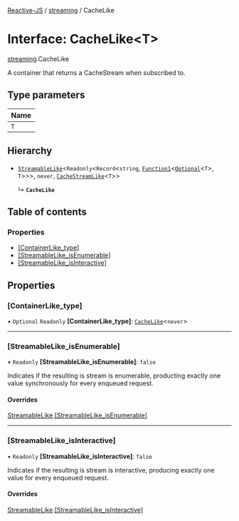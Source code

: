 [Reactive-JS](../README.md) / [streaming](../modules/streaming.md) / CacheLike

# Interface: CacheLike<T\>

[streaming](../modules/streaming.md).CacheLike

A container that returns a CacheStream when subscribed to.

## Type parameters

| Name |
| :------ |
| `T` |

## Hierarchy

- [`StreamableLike`](streaming.StreamableLike.md)<`Readonly`<`Record`<`string`, [`Function1`](../modules/functions.md#function1)<[`Optional`](../modules/functions.md#optional)<`T`\>, `T`\>\>\>, `never`, [`CacheStreamLike`](streaming.CacheStreamLike.md)<`T`\>\>

  ↳ **`CacheLike`**

## Table of contents

### Properties

- [[ContainerLike\_type]](streaming.CacheLike.md#[containerlike_type])
- [[StreamableLike\_isEnumerable]](streaming.CacheLike.md#[streamablelike_isenumerable])
- [[StreamableLike\_isInteractive]](streaming.CacheLike.md#[streamablelike_isinteractive])

## Properties

### [ContainerLike\_type]

• `Optional` `Readonly` **[ContainerLike\_type]**: [`CacheLike`](streaming.CacheLike.md)<`never`\>

___

### [StreamableLike\_isEnumerable]

• `Readonly` **[StreamableLike\_isEnumerable]**: ``false``

Indicates if the resulting is stream is enumerable,
producting exactly one value synchronously for every
enqueued request.

#### Overrides

[StreamableLike](streaming.StreamableLike.md).[[StreamableLike_isEnumerable]](streaming.StreamableLike.md#[streamablelike_isenumerable])

___

### [StreamableLike\_isInteractive]

• `Readonly` **[StreamableLike\_isInteractive]**: ``false``

Indicates if the resulting is stream is interactive,
producing exactly one value for every enqueued request.

#### Overrides

[StreamableLike](streaming.StreamableLike.md).[[StreamableLike_isInteractive]](streaming.StreamableLike.md#[streamablelike_isinteractive])

